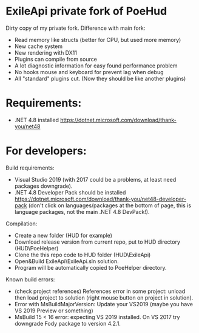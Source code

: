 # ExileApi private fork of PoeHud

Dirty copy of my private fork.
Difference with main fork:
* Read memory  like structs (better for CPU, but used more memory)
* New cache system
* New rendering with DX11
* Plugins can compile from source
* A lot diagnostic information for easy found performance problem
* No hooks mouse and keyboard for prevent lag when debug
* All "standard" plugins cut. (Now they should be like another plugins)

# Requirements:
* .NET 4.8 installed https://dotnet.microsoft.com/download/thank-you/net48

# For developers:

Build requirements:
* Visual Studio 2019 (with 2017 could be a problems, at least need packages downgrade).
* .NET 4.8 Developer Pack should be installed https://dotnet.microsoft.com/download/thank-you/net48-developer-pack (don't click on languages/packages at the bottom of page, this is language packages, not the main .NET 4.8 DevPack!).

Compilation:
* Create a new folder (HUD for example)
* Download release version from current repo, put to HUD directory (HUD\PoeHelper)
* Clone the this repo code to HUD folder (HUD\ExileApi)
* Open&Build ExileApi\ExileApi.sln solution.
* Program will be automatically copied to PoeHelper directory.

Known build errors:
* (check project references) References error in some project: unload then load project to solution (right mouse button on project in solution).
* Error with MsBuildMajorVersion: Update your VS2019 (maybe you have VS 2019 Preview or something)
* MsBuild 15 < 16 error: expecting VS 2019 installed. On VS 2017 try downgrade Fody package to version 4.2.1.
